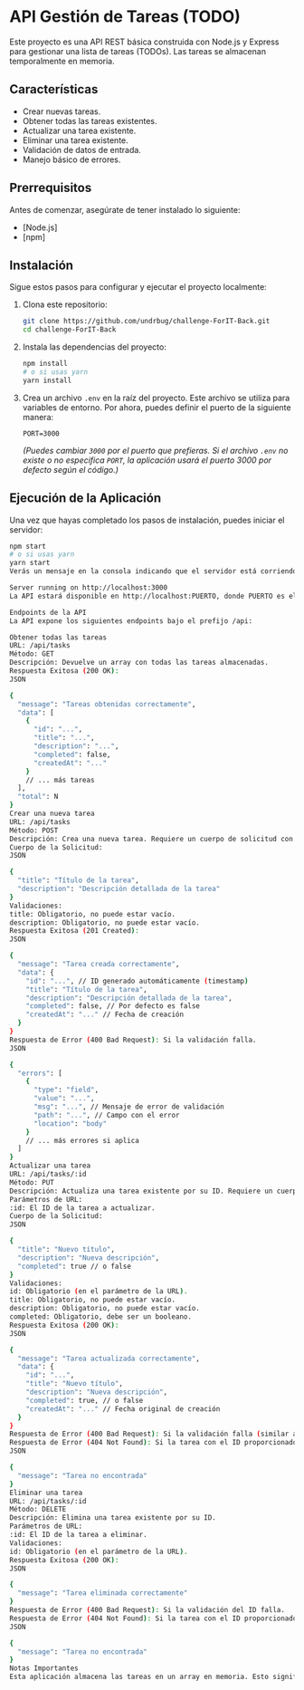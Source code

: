 # API Gestión de Tareas (TODO)

Este proyecto es una API REST básica construida con Node.js y Express para gestionar una lista de tareas (TODOs). Las tareas se almacenan temporalmente en memoria.

## Características

* Crear nuevas tareas.
* Obtener todas las tareas existentes.
* Actualizar una tarea existente.
* Eliminar una tarea existente.
* Validación de datos de entrada.
* Manejo básico de errores.

## Prerrequisitos

Antes de comenzar, asegúrate de tener instalado lo siguiente:

* [Node.js]
* [npm]

## Instalación

Sigue estos pasos para configurar y ejecutar el proyecto localmente:

1.  Clona este repositorio:
    ```bash
    git clone https://github.com/undrbug/challenge-ForIT-Back.git
    cd challenge-ForIT-Back
    ```

2.  Instala las dependencias del proyecto:
    ```bash
    npm install
    # o si usas yarn
    yarn install
    ```

3.  Crea un archivo `.env` en la raíz del proyecto. Este archivo se utiliza para variables de entorno. Por ahora, puedes definir el puerto de la siguiente manera:
    ```env
    PORT=3000
    ```
    *(Puedes cambiar `3000` por el puerto que prefieras. Si el archivo `.env` no existe o no especifica `PORT`, la aplicación usará el puerto 3000 por defecto según el código.)*

## Ejecución de la Aplicación

Una vez que hayas completado los pasos de instalación, puedes iniciar el servidor:

```bash
npm start
# o si usas yarn
yarn start
Verás un mensaje en la consola indicando que el servidor está corriendo, por ejemplo:

Server running on http://localhost:3000
La API estará disponible en http://localhost:PUERTO, donde PUERTO es el número especificado en tu archivo .env (o 3000 por defecto).

Endpoints de la API
La API expone los siguientes endpoints bajo el prefijo /api:

Obtener todas las tareas
URL: /api/tasks
Método: GET
Descripción: Devuelve un array con todas las tareas almacenadas.
Respuesta Exitosa (200 OK):
JSON

{
  "message": "Tareas obtenidas correctamente",
  "data": [
    {
      "id": "...",
      "title": "...",
      "description": "...",
      "completed": false,
      "createdAt": "..."
    }
    // ... más tareas
  ],
  "total": N
}
Crear una nueva tarea
URL: /api/tasks
Método: POST
Descripción: Crea una nueva tarea. Requiere un cuerpo de solicitud con title y description.
Cuerpo de la Solicitud:
JSON

{
  "title": "Título de la tarea",
  "description": "Descripción detallada de la tarea"
}
Validaciones:
title: Obligatorio, no puede estar vacío.
description: Obligatorio, no puede estar vacío.
Respuesta Exitosa (201 Created):
JSON

{
  "message": "Tarea creada correctamente",
  "data": {
    "id": "...", // ID generado automáticamente (timestamp)
    "title": "Título de la tarea",
    "description": "Descripción detallada de la tarea",
    "completed": false, // Por defecto es false
    "createdAt": "..." // Fecha de creación
  }
}
Respuesta de Error (400 Bad Request): Si la validación falla.
JSON

{
  "errors": [
    {
      "type": "field",
      "value": "...",
      "msg": "...", // Mensaje de error de validación
      "path": "...", // Campo con el error
      "location": "body"
    }
    // ... más errores si aplica
  ]
}
Actualizar una tarea
URL: /api/tasks/:id
Método: PUT
Descripción: Actualiza una tarea existente por su ID. Requiere un cuerpo de solicitud con title, description y completed.
Parámetros de URL:
:id: El ID de la tarea a actualizar.
Cuerpo de la Solicitud:
JSON

{
  "title": "Nuevo título",
  "description": "Nueva descripción",
  "completed": true // o false
}
Validaciones:
id: Obligatorio (en el parámetro de la URL).
title: Obligatorio, no puede estar vacío.
description: Obligatorio, no puede estar vacío.
completed: Obligatorio, debe ser un booleano.
Respuesta Exitosa (200 OK):
JSON

{
  "message": "Tarea actualizada correctamente",
  "data": {
    "id": "...",
    "title": "Nuevo título",
    "description": "Nueva descripción",
    "completed": true, // o false
    "createdAt": "..." // Fecha original de creación
  }
}
Respuesta de Error (400 Bad Request): Si la validación falla (similar al POST).
Respuesta de Error (404 Not Found): Si la tarea con el ID proporcionado no se encuentra.
JSON

{
  "message": "Tarea no encontrada"
}
Eliminar una tarea
URL: /api/tasks/:id
Método: DELETE
Descripción: Elimina una tarea existente por su ID.
Parámetros de URL:
:id: El ID de la tarea a eliminar.
Validaciones:
id: Obligatorio (en el parámetro de la URL).
Respuesta Exitosa (200 OK):
JSON

{
  "message": "Tarea eliminada correctamente"
}
Respuesta de Error (400 Bad Request): Si la validación del ID falla.
Respuesta de Error (404 Not Found): Si la tarea con el ID proporcionado no se encuentra.
JSON

{
  "message": "Tarea no encontrada"
}
Notas Importantes
Esta aplicación almacena las tareas en un array en memoria. Esto significa que todas las tareas se perderán cada vez que reinicies el servidor. Si necesitas persisitencia de datos, necesitas integrar un db como Mongodb, MySQL, etc...
